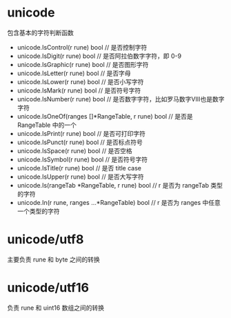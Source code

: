 # unicode
包含基本的字符判断函数
* unicode.IsControl(r rune) bool  // 是否控制字符
* unicode.IsDigit(r rune) bool  // 是否阿拉伯数字字符，即 0-9
* unicode.IsGraphic(r rune) bool // 是否图形字符
* unicode.IsLetter(r rune) bool // 是否字母
* unicode.IsLower(r rune) bool // 是否小写字符
* unicode.IsMark(r rune) bool // 是否符号字符
* unicode.IsNumber(r rune) bool // 是否数字字符，比如罗马数字Ⅷ也是数字字符
* unicode.IsOneOf(ranges []*RangeTable, r rune) bool // 是否是 RangeTable 中的一个
* unicode.IsPrint(r rune) bool // 是否可打印字符
* unicode.IsPunct(r rune) bool // 是否标点符号
* unicode.IsSpace(r rune) bool // 是否空格
* unicode.IsSymbol(r rune) bool // 是否符号字符
* unicode.IsTitle(r rune) bool // 是否 title case
* unicode.IsUpper(r rune) bool // 是否大写字符
* unicode.Is(rangeTab *RangeTable, r rune) bool // r 是否为 rangeTab 类型的字符
* unicode.In(r rune, ranges ...*RangeTable) bool  // r 是否为 ranges 中任意一个类型的字符












# unicode/utf8
主要负责 rune 和 byte 之间的转换


# unicode/utf16
负责 rune 和 uint16 数组之间的转换



